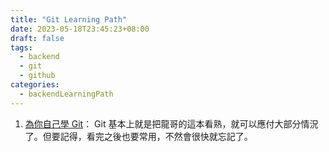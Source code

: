 ```yaml
---
title: "Git Learning Path"
date: 2023-05-18T23:45:23+08:00
draft: false
tags:
  - backend
  - git
  - github
categories:
  - backendLearningPath
---
```

1. [為你自己學 Git](https://gitbook.tw/)： Git 基本上就是把龍哥的這本看熟，就可以應付大部分情況了。但要記得，看完之後也要常用，不然會很快就忘記了。

